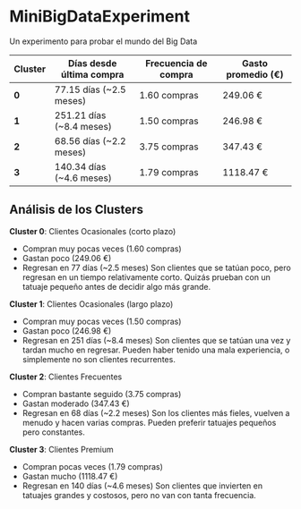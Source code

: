 # MiniBigDataExperiment
Un experimento para probar el mundo del Big Data

| Cluster | Días desde última compra | Frecuencia de compra | Gasto promedio (€) |
|---------|--------------------------|----------------------|--------------------|
| **0**   | 77.15 días (~2.5 meses)  | 1.60 compras        | 249.06 €          |
| **1**   | 251.21 días (~8.4 meses) | 1.50 compras        | 246.98 €          |
| **2**   | 68.56 días (~2.2 meses)  | 3.75 compras        | 347.43 €          |
| **3**   | 140.34 días (~4.6 meses) | 1.79 compras        | 1118.47 €         |

## Análisis de los Clusters
**Cluster 0**: Clientes Ocasionales (corto plazo)
- Compran muy pocas veces (1.60 compras)
- Gastan poco (249.06 €)
- Regresan en 77 días (~2.5 meses)
Son clientes que se tatúan poco, pero regresan en un tiempo relativamente corto. Quizás prueban con un tatuaje pequeño antes de decidir algo más grande.

**Cluster 1**: Clientes Ocasionales (largo plazo)
- Compran muy pocas veces (1.50 compras)
- Gastan poco (246.98 €)
- Regresan en 251 días (~8.4 meses)
Son clientes que se tatúan una vez y tardan mucho en regresar. Pueden haber tenido una mala experiencia, o simplemente no son clientes recurrentes.

**Cluster 2**: Clientes Frecuentes
- Compran bastante seguido (3.75 compras)
- Gastan moderado (347.43 €)
- Regresan en 68 días (~2.2 meses)
Son los clientes más fieles, vuelven a menudo y hacen varias compras. Pueden preferir tatuajes pequeños pero constantes.

**Cluster 3**: Clientes Premium
- Compran pocas veces (1.79 compras)
- Gastan mucho (1118.47 €)
- Regresan en 140 días (~4.6 meses)
Son clientes que invierten en tatuajes grandes y costosos, pero no van con tanta frecuencia.
